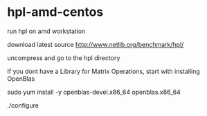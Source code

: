 # hpl-amd-centos
run hpl on amd workstation

download latest source
http://www.netlib.org/benchmark/hpl/

uncompress and go to the hpl directory

If you dont have a Library for Matrix Operations, start with installing OpenBlas

sudo yum install -y openblas-devel.x86_64 openblas.x86_64

./configure

